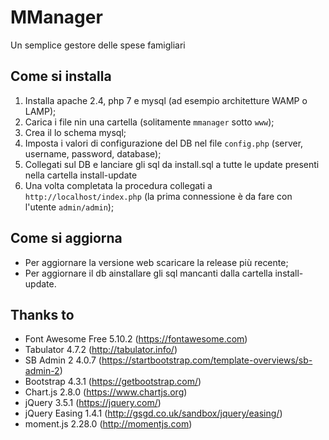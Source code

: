 # MManager
Un semplice gestore delle spese famigliari

## Come si installa
1. Installa apache 2.4, php 7 e mysql (ad esempio architetture WAMP o LAMP);
2. Carica i file nin una cartella (solitamente `mmanager` sotto `www`);
3. Crea il lo schema mysql;
4. Imposta i valori di configurazione del DB nel file `config.php` (server, username, password, database);
5. Collegati sul DB e lanciare gli sql da install.sql a tutte le update presenti nella cartella install-update
6. Una volta completata la procedura collegati a `http://localhost/index.php` (la prima connessione è da fare con l'utente `admin/admin`);

## Come si aggiorna
- Per aggiornare la versione web scaricare la release più recente;
- Per aggiornare il db ainstallare gli sql mancanti dalla cartella install-update.

## Thanks to
- Font Awesome Free 5.10.2 (https://fontawesome.com)
- Tabulator 4.7.2 (http://tabulator.info/)
- SB Admin 2 4.0.7 (https://startbootstrap.com/template-overviews/sb-admin-2)
- Bootstrap 4.3.1 (https://getbootstrap.com/)
- Chart.js 2.8.0 (https://www.chartjs.org)
- jQuery 3.5.1 (https://jquery.com/)
- jQuery Easing 1.4.1 (http://gsgd.co.uk/sandbox/jquery/easing/)
- moment.js 2.28.0 (http://momentjs.com)
